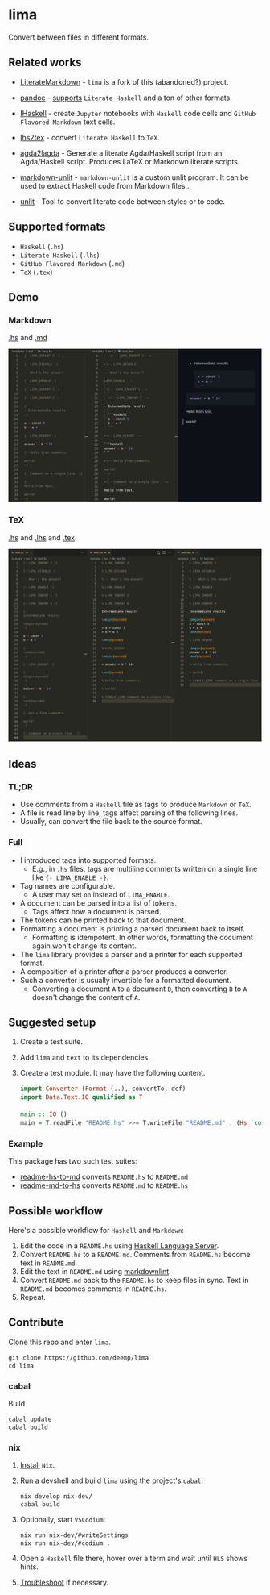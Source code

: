 # lima

Convert between files in different formats.

## Related works

- [LiterateMarkdown](https://hackage.haskell.org/package/LiterateMarkdown) - `lima` is a fork of this (abandoned?) project.

- [pandoc](https://hackage.haskell.org/package/pandoc) - [supports](https://www.uv.es/wikibase/doc/cas/pandoc_manual_instalado.wiki?60) `Literate Haskell` and a ton of other formats.

- [IHaskell](https://hackage.haskell.org/package/ihaskell) - create `Jupyter` notebooks with `Haskell` code cells and `GitHub Flavored Markdown` text cells.

- [lhs2tex](https://hackage.haskell.org/package/lhs2tex) - convert `Literate Haskell` to `TeX`.

- [agda2lagda](https://hackage.haskell.org/package/agda2lagda) - Generate a literate Agda/Haskell script from an Agda/Haskell script. Produces LaTeX or Markdown literate scripts.

- [markdown-unlit](https://hackage.haskell.org/package/markdown-unlit) - `markdown-unlit` is a custom unlit program. It can be used to extract Haskell code from Markdown files..

- [unlit](https://hackage.haskell.org/package/unlit) - Tool to convert literate code between styles or to code.

## Supported formats

- `Haskell` (`.hs`)
- `Literate Haskell` (`.lhs`)
- `GitHub Flavored Markdown` (`.md`)
- `TeX` (`.tex`)

## Demo

### Markdown

[.hs](./testdata/md/test.hs) and [.md](./testdata/md/test.md)

![demo](https://raw.githubusercontent.com/deemp/lima/main/README/md-demo-hs-md-preview.png)

### TeX

[.hs](./testdata/tex/test.hs) and [.lhs](./testdata/tex/test.lhs) and [.tex](./testdata/tex/test.tex)

![demo](https://raw.githubusercontent.com/deemp/lima/main/README/tex-demo-hs-lhs-tex.png)

## Ideas

### TL;DR

- Use comments from a `Haskell` file as tags to produce `Markdown` or `TeX`.
- A file is read line by line, tags affect parsing of the following lines.
- Usually, can convert the file back to the source format.

### Full

- I introduced tags into supported formats.
  - E.g., in `.hs` files, tags are multiline comments written on a single line like `{- LIMA_ENABLE -}`.
- Tag names are configurable.
  - A user may set `on` instead of `LIMA_ENABLE`.
- A document can be parsed into a list of tokens.
  - Tags affect how a document is parsed.
- The tokens can be printed back to that document.
- Formatting a document is printing a parsed document back to itself.
  - Formatting is idempotent. In other words, formatting the document again won't change its content.
- The `lima` library provides a parser and a printer for each supported format.
- A composition of a printer after a parser produces a converter.
- Such a converter is usually invertible for a formatted document.
  - Converting a document `A` to a document `B`, then converting `B` to `A` doesn't change the content of `A`.

## Suggested setup

1. Create a test suite.
1. Add `lima` and `text` to its dependencies.
1. Create a test module. It may have the following content.

    <!-- LIMA_INDENT 4 -->

    ```haskell
    import Converter (Format (..), convertTo, def)
    import Data.Text.IO qualified as T
    
    main :: IO ()
    main = T.readFile "README.hs" >>= T.writeFile "README.md" . (Hs `convertTo` Md) def
    ```

<!-- LIMA_DEDENT -->

### Example

This package has two such test suites:

- [readme-hs-to-md](test/HsToMd/Main.hs) converts `README.hs` to `README.md`
- [readme-md-to-hs](test/MdToHs/Main.hs) converts `README.md` to `README.hs`

## Possible workflow

Here's a possible workflow for `Haskell` and `Markdown`:

1. Edit the code in a `README.hs` using [Haskell Language Server](https://github.com/haskell/haskell-language-server).
1. Convert `README.hs` to a `README.md`. Comments from `README.hs` become text in `README.md`.
1. Edit the text in `README.md` using [markdownlint](https://github.com/DavidAnson/markdownlint).
1. Convert `README.md` back to the `README.hs` to keep files in sync. Text in `README.md` becomes comments in `README.hs`.
1. Repeat.

## Contribute

Clone this repo and enter `lima`.

```console
git clone https://github.com/deemp/lima
cd lima
```

### cabal

Build

```console
cabal update
cabal build
```

### nix

1. [Install](https://github.com/deemp/flakes/blob/main/README/InstallNix.md) `Nix`.

1. Run a devshell and build `lima` using the project's `cabal`:

    ```console
    nix develop nix-dev/
    cabal build
    ```

1. Optionally, start `VSCodium`:

    ```console
    nix run nix-dev/#writeSettings
    nix run nix-dev/#codium .
    ```

1. Open a `Haskell` file there, hover over a term and wait until `HLS` shows hints.

1. [Troubleshoot](https://github.com/deemp/flakes/blob/main/README/Troubleshooting.md) if necessary.

